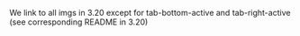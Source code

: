 We link to all imgs in 3.20 except for tab-bottom-active and tab-right-active (see corresponding
README in 3.20)
